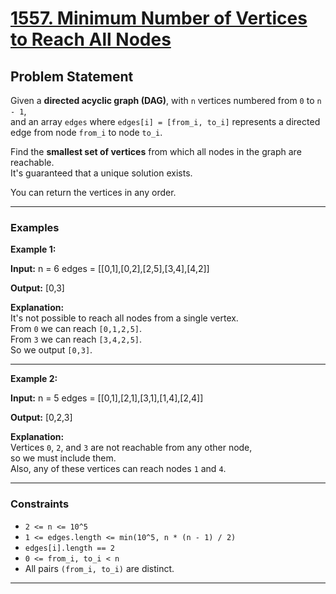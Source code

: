 # [1557. Minimum Number of Vertices to Reach All Nodes](https://leetcode.com/problems/minimum-number-of-vertices-to-reach-all-nodes/)

## Problem Statement

Given a **directed acyclic graph (DAG)**, with `n` vertices numbered from `0` to `n - 1`,  
and an array `edges` where `edges[i] = [from_i, to_i]` represents a directed edge from node `from_i` to node `to_i`.

Find the **smallest set of vertices** from which all nodes in the graph are reachable.  
It's guaranteed that a unique solution exists.

You can return the vertices in any order.

---

### Examples

**Example 1:**

**Input:**
n = 6
edges = [[0,1],[0,2],[2,5],[3,4],[4,2]]

**Output:**
[0,3]


**Explanation:**  
It's not possible to reach all nodes from a single vertex.  
From `0` we can reach `[0,1,2,5]`.  
From `3` we can reach `[3,4,2,5]`.  
So we output `[0,3]`.

---

**Example 2:**

**Input:**
n = 5
edges = [[0,1],[2,1],[3,1],[1,4],[2,4]]


**Output:**
[0,2,3]


**Explanation:**  
Vertices `0`, `2`, and `3` are not reachable from any other node,  
so we must include them.  
Also, any of these vertices can reach nodes `1` and `4`.

---

### Constraints
- `2 <= n <= 10^5`
- `1 <= edges.length <= min(10^5, n * (n - 1) / 2)`
- `edges[i].length == 2`
- `0 <= from_i, to_i < n`
- All pairs `(from_i, to_i)` are distinct.

---